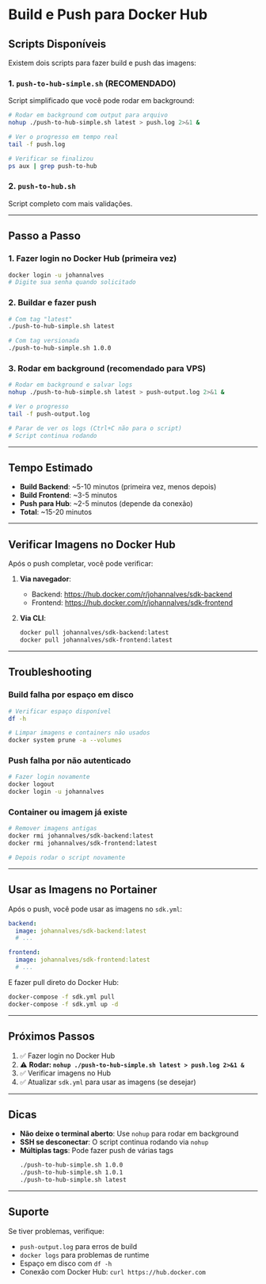 # Build e Push para Docker Hub

## Scripts Disponíveis

Existem dois scripts para fazer build e push das imagens:

### 1. `push-to-hub-simple.sh` (RECOMENDADO)
Script simplificado que você pode rodar em background:

```bash
# Rodar em background com output para arquivo
nohup ./push-to-hub-simple.sh latest > push.log 2>&1 &

# Ver o progresso em tempo real
tail -f push.log

# Verificar se finalizou
ps aux | grep push-to-hub
```

### 2. `push-to-hub.sh`
Script completo com mais validações.

---

## Passo a Passo

### 1. Fazer login no Docker Hub (primeira vez)

```bash
docker login -u johannalves
# Digite sua senha quando solicitado
```

### 2. Buildar e fazer push

```bash
# Com tag "latest"
./push-to-hub-simple.sh latest

# Com tag versionada
./push-to-hub-simple.sh 1.0.0
```

### 3. Rodar em background (recomendado para VPS)

```bash
# Rodar em background e salvar logs
nohup ./push-to-hub-simple.sh latest > push-output.log 2>&1 &

# Ver o progresso
tail -f push-output.log

# Parar de ver os logs (Ctrl+C não para o script)
# Script continua rodando
```

---

## Tempo Estimado

- **Build Backend**: ~5-10 minutos (primeira vez, menos depois)
- **Build Frontend**: ~3-5 minutos
- **Push para Hub**: ~2-5 minutos (depende da conexão)
- **Total**: ~15-20 minutos

---

## Verificar Imagens no Docker Hub

Após o push completar, você pode verificar:

1. **Via navegador**:
   - Backend: https://hub.docker.com/r/johannalves/sdk-backend
   - Frontend: https://hub.docker.com/r/johannalves/sdk-frontend

2. **Via CLI**:
   ```bash
   docker pull johannalves/sdk-backend:latest
   docker pull johannalves/sdk-frontend:latest
   ```

---

## Troubleshooting

### Build falha por espaço em disco

```bash
# Verificar espaço disponível
df -h

# Limpar imagens e containers não usados
docker system prune -a --volumes
```

### Push falha por não autenticado

```bash
# Fazer login novamente
docker logout
docker login -u johannalves
```

### Container ou imagem já existe

```bash
# Remover imagens antigas
docker rmi johannalves/sdk-backend:latest
docker rmi johannalves/sdk-frontend:latest

# Depois rodar o script novamente
```

---

## Usar as Imagens no Portainer

Após o push, você pode usar as imagens no `sdk.yml`:

```yaml
backend:
  image: johannalves/sdk-backend:latest
  # ...

frontend:
  image: johannalves/sdk-frontend:latest
  # ...
```

E fazer pull direto do Docker Hub:

```bash
docker-compose -f sdk.yml pull
docker-compose -f sdk.yml up -d
```

---

## Próximos Passos

1. ✅ Fazer login no Docker Hub
2. ⚠️ **Rodar: `nohup ./push-to-hub-simple.sh latest > push.log 2>&1 &`**
3. ✅ Verificar imagens no Hub
4. ✅ Atualizar `sdk.yml` para usar as imagens (se desejar)

---

## Dicas

- **Não deixe o terminal aberto**: Use `nohup` para rodar em background
- **SSH se desconectar**: O script continua rodando via `nohup`
- **Múltiplas tags**: Pode fazer push de várias tags
  ```bash
  ./push-to-hub-simple.sh 1.0.0
  ./push-to-hub-simple.sh 1.0.1
  ./push-to-hub-simple.sh latest
  ```

---

## Suporte

Se tiver problemas, verifique:
- `push-output.log` para erros de build
- `docker logs` para problemas de runtime
- Espaço em disco com `df -h`
- Conexão com Docker Hub: `curl https://hub.docker.com`
